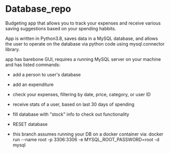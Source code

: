 # Database_repo

Budgeting app that allows you to track your expenses and receive various saving suggestions based on your spending habbits.

App is written in Python3.8, saves data in a MySQL database, and allows the user to operate on the database via python code using mysql.connector library.


app has barebone GUI, requires a running MySQL server on your machine and has listed commands:



- add a person to user's database

- add an expenditure

- check your expenses, filtering by date, price, category, or user ID

- receive stats of a user, based on last 30 days of spending

- fill database with "stock" info to check out functionality

- RESET database

- this branch assumes running your DB on a docker container via:
docker run --name root -p 3306:3306 -e MYSQL_ROOT_PASSWORD=root -d mysql

